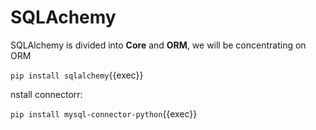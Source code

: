 # SQLAchemy


SQLAlchemy is divided into **Core** and **ORM**, we will be concentrating on ORM

`pip install sqlalchemy`{{exec}}

nstall connectorr:

`pip install mysql-connector-python`{{exec}}
